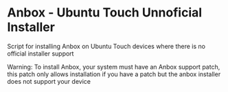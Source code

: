 # Anbox - Ubuntu Touch Unnoficial Installer
Script for installing Anbox on Ubuntu Touch devices where there is no official installer support


Warning: To install Anbox, your system must have an Anbox support patch, this patch only allows installation if you have a patch but the anbox installer does not support your device

